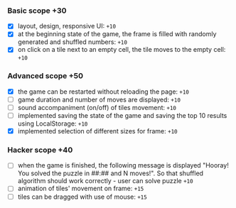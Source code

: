 ### Basic scope +30

- [x] layout, design, responsive UI: `+10`
- [x] at the beginning state of the game, the frame is filled with randomly generated and shuffled numbers: `+10`
- [x] on click on a tile next to an empty cell, the tile moves to the empty cell: `+10`

### Advanced scope +50

- [x] the game can be restarted without reloading the page: `+10`
- [ ] game duration and number of moves are displayed: `+10`
- [ ] sound accompaniment (on/off) of tiles movement: `+10`
- [ ] implemented saving the state of the game and saving the top 10 results using LocalStorage: `+10`
- [x] implemented selection of different sizes for frame: `+10`

### Hacker scope +40

- [ ] when the game is finished, the following message is displayed "Hooray! You solved the puzzle in ##:## and N moves!". So that shuffled algorithm should work correctly - user can solve puzzle `+10`
- [ ] animation of tiles' movement on frame: `+15`
- [ ] tiles can be dragged with use of mouse: `+15`